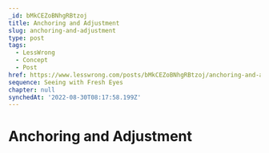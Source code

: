 ```yaml
---
_id: bMkCEZoBNhgRBtzoj
title: Anchoring and Adjustment
slug: anchoring-and-adjustment
type: post
tags:
  - LessWrong
  - Concept
  - Post
href: https://www.lesswrong.com/posts/bMkCEZoBNhgRBtzoj/anchoring-and-adjustment
sequence: Seeing with Fresh Eyes
chapter: null
synchedAt: '2022-08-30T08:17:58.199Z'
---
```


# Anchoring and Adjustment
